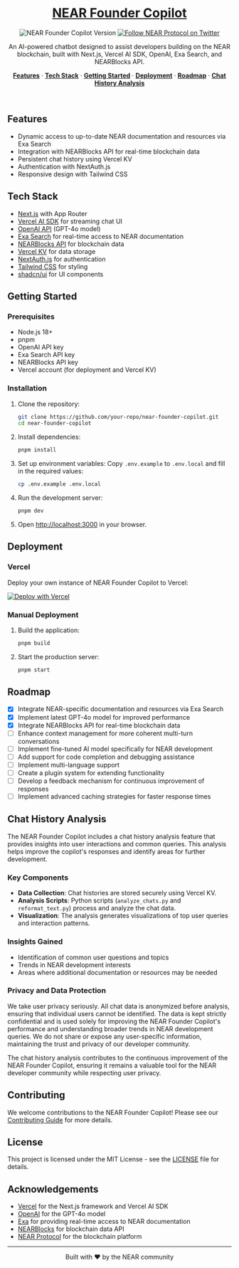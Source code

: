 <a href="https://chat.vercel.ai/">
  <h1 align="center">NEAR Founder Copilot</h1>
</a>

<p align="center">
  <img src="https://img.shields.io/badge/Version-1.3.0-blue?style=flat-square" alt="NEAR Founder Copilot Version">
  <a href="https://twitter.com/nearprotocol">
    <img src="https://img.shields.io/twitter/follow/nearprotocol?style=social" alt="Follow NEAR Protocol on Twitter">
  </a>
</p>

<p align="center">
  An AI-powered chatbot designed to assist developers building on the NEAR blockchain, built with Next.js, Vercel AI SDK, OpenAI, Exa Search, and NEARBlocks API.
</p>

<p align="center">
  <a href="#features"><strong>Features</strong></a> ·
  <a href="#tech-stack"><strong>Tech Stack</strong></a> ·
  <a href="#getting-started"><strong>Getting Started</strong></a> ·
  <a href="#deployment"><strong>Deployment</strong></a> ·
  <a href="#roadmap"><strong>Roadmap</strong></a> ·
  <a href="#chat-history-analysis"><strong>Chat History Analysis</strong></a>
</p>
<br/>

## Features

- Dynamic access to up-to-date NEAR documentation and resources via Exa Search
- Integration with NEARBlocks API for real-time blockchain data
- Persistent chat history using Vercel KV
- Authentication with NextAuth.js
- Responsive design with Tailwind CSS

## Tech Stack

- [Next.js](https://nextjs.org) with App Router
- [Vercel AI SDK](https://sdk.vercel.ai/docs) for streaming chat UI
- [OpenAI API](https://openai.com/blog/openai-api) (GPT-4o model)
- [Exa Search](https://exa.ai) for real-time access to NEAR documentation
- [NEARBlocks API](https://api.nearblocks.io/api-docs/#/) for blockchain data
- [Vercel KV](https://vercel.com/storage/kv) for data storage
- [NextAuth.js](https://next-auth.js.org) for authentication
- [Tailwind CSS](https://tailwindcss.com) for styling
- [shadcn/ui](https://ui.shadcn.com) for UI components

## Getting Started

### Prerequisites

- Node.js 18+
- pnpm
- OpenAI API key
- Exa Search API key
- NEARBlocks API key
- Vercel account (for deployment and Vercel KV)

### Installation

1. Clone the repository:
   ```bash
   git clone https://github.com/your-repo/near-founder-copilot.git
   cd near-founder-copilot
   ```

2. Install dependencies:
   ```bash
   pnpm install
   ```

3. Set up environment variables:
   Copy `.env.example` to `.env.local` and fill in the required values:
   ```bash
   cp .env.example .env.local
   ```

4. Run the development server:
   ```bash
   pnpm dev
   ```

5. Open [http://localhost:3000](http://localhost:3000) in your browser.

## Deployment

### Vercel

Deploy your own instance of NEAR Founder Copilot to Vercel:

[![Deploy with Vercel](https://vercel.com/button)](https://vercel.com/new/clone?repository-url=https%3A%2F%2Fgithub.com%2Fyour-repo%2Fnear-founder-copilot)

### Manual Deployment

1. Build the application:
   ```bash
   pnpm build
   ```

2. Start the production server:
   ```bash
   pnpm start
   ```

## Roadmap

- [x] Integrate NEAR-specific documentation and resources via Exa Search
- [x] Implement latest GPT-4o model for improved performance
- [x] Integrate NEARBlocks API for real-time blockchain data
- [ ] Enhance context management for more coherent multi-turn conversations
- [ ] Implement fine-tuned AI model specifically for NEAR development
- [ ] Add support for code completion and debugging assistance
- [ ] Implement multi-language support
- [ ] Create a plugin system for extending functionality
- [ ] Develop a feedback mechanism for continuous improvement of responses
- [ ] Implement advanced caching strategies for faster response times

## Chat History Analysis

The NEAR Founder Copilot includes a chat history analysis feature that provides insights into user interactions and common queries. This analysis helps improve the copilot's responses and identify areas for further development.

### Key Components

- **Data Collection**: Chat histories are stored securely using Vercel KV.
- **Analysis Scripts**: Python scripts (`analyze_chats.py` and `reformat_text.py`) process and analyze the chat data.
- **Visualization**: The analysis generates visualizations of top user queries and interaction patterns.

### Insights Gained

- Identification of common user questions and topics
- Trends in NEAR development interests
- Areas where additional documentation or resources may be needed

### Privacy and Data Protection

We take user privacy seriously. All chat data is anonymized before analysis, ensuring that individual users cannot be identified. The data is kept strictly confidential and is used solely for improving the NEAR Founder Copilot's performance and understanding broader trends in NEAR development queries. We do not share or expose any user-specific information, maintaining the trust and privacy of our developer community.

The chat history analysis contributes to the continuous improvement of the NEAR Founder Copilot, ensuring it remains a valuable tool for the NEAR developer community while respecting user privacy.

## Contributing

We welcome contributions to the NEAR Founder Copilot! Please see our [Contributing Guide](CONTRIBUTING.md) for more details.

## License

This project is licensed under the MIT License - see the [LICENSE](LICENSE) file for details.

## Acknowledgements

- [Vercel](https://vercel.com) for the Next.js framework and Vercel AI SDK
- [OpenAI](https://openai.com) for the GPT-4o model
- [Exa](https://exa.ai) for providing real-time access to NEAR documentation
- [NEARBlocks](https://nearblocks.io/) for blockchain data API
- [NEAR Protocol](https://near.org) for the blockchain platform

---

<p align="center">
  Built with ❤️ by the NEAR community
</p>
